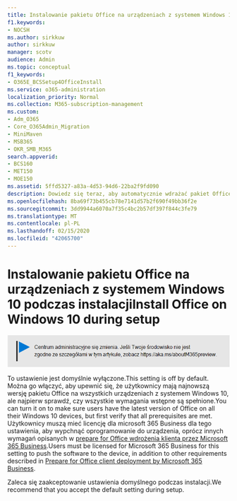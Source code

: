 ```yaml
---
title: Instalowanie pakietu Office na urządzeniach z systemem Windows 10 podczas instalacji
f1.keywords:
- NOCSH
ms.author: sirkkuw
author: sirkkuw
manager: scotv
audience: Admin
ms.topic: conceptual
f1_keywords:
- O365E_BCSSetup4OfficeInstall
ms.service: o365-administration
localization_priority: Normal
ms.collection: M365-subscription-management
ms.custom:
- Adm_O365
- Core_O365Admin_Migration
- MiniMaven
- MSB365
- OKR_SMB_M365
search.appverid:
- BCS160
- MET150
- MOE150
ms.assetid: 5ffd5327-a83a-4d53-94d6-22ba2f9fd090
description: Dowiedz się teraz, aby automatycznie wdrażać pakiet Office na urządzeniach z systemem Windows 10 podczas instalacji.
ms.openlocfilehash: 8ba69f73b455cb78e7141d57b2f690f49bb36f2e
ms.sourcegitcommit: 3dd9944a6070a7f35c4bc2b57df397f844c3fe79
ms.translationtype: MT
ms.contentlocale: pl-PL
ms.lasthandoff: 02/15/2020
ms.locfileid: "42065700"
---
```

# <a name="install-office-on-windows-10-during-setup"></a><span data-ttu-id="ba018-103">Instalowanie pakietu Office na urządzeniach z systemem Windows 10 podczas instalacji</span><span class="sxs-lookup"><span data-stu-id="ba018-103">Install Office on Windows 10 during setup</span></span>

![Baner, który https://aka.ms/aboutM365previewwskazuje na .](../media/m365admincenterchanging.png)

<span data-ttu-id="ba018-105">To ustawienie jest domyślnie wyłączone.</span><span class="sxs-lookup"><span data-stu-id="ba018-105">This setting is off by default.</span></span> <span data-ttu-id="ba018-106">Można go włączyć, aby upewnić się, że użytkownicy mają najnowszą wersję pakietu Office na wszystkich urządzeniach z systemem Windows 10, ale najpierw sprawdź, czy wszystkie wymagania wstępne są spełnione.</span><span class="sxs-lookup"><span data-stu-id="ba018-106">You can turn it on to make sure users have the latest version of Office on all their Windows 10 devices, but first verify that all prerequisites are met.</span></span> <span data-ttu-id="ba018-107">Użytkownicy muszą mieć licencję dla microsoft 365 Business dla tego ustawienia, aby wypchnąć oprogramowanie do urządzenia, oprócz innych wymagań opisanych w [prepare for Office wdrożenia klienta przez Microsoft 365 Business](prepare-for-office-client-deployment.md).</span><span class="sxs-lookup"><span data-stu-id="ba018-107">Users must be licensed for Microsoft 365 Business for this setting to push the software to the device, in addition to other requirements described in [Prepare for Office client deployment by Microsoft 365 Business](prepare-for-office-client-deployment.md).</span></span>
  
<span data-ttu-id="ba018-108">Zaleca się zaakceptowanie ustawienia domyślnego podczas instalacji.</span><span class="sxs-lookup"><span data-stu-id="ba018-108">We recommend that you accept the default setting during setup.</span></span>
